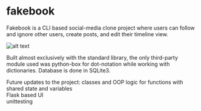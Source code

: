 # fakebook
Fakebook is a CLI based social-media clone project where users can follow and ignore other users, create posts, and edit their timeline view. 

![alt text](https://i.imgur.com/RPRWsT8.png)

Built almost exclusively with the standard library, the only third-party module used was python-box for dot-notation while working with dictionaries. Database is done in SQLite3.

Future updates to the project:
  classes and OOP logic for functions with shared state and variables  
  Flask based UI  
  unittesting  
